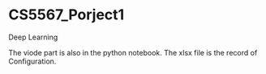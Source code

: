 # CS5567_Porject1
Deep Learning

The viode part is also in the python notebook.
The xlsx file is the record of Configuration.
